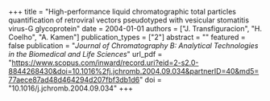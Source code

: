 +++
title = "High-performance liquid chromatographic total particles quantification of retroviral vectors pseudotyped with vesicular stomatitis virus-G glycoprotein"
date = 2004-01-01
authors = ["J. Transfiguracion", "H. Coelho", "A. Kamen"]
publication_types = ["2"]
abstract = ""
featured = false
publication = "*Journal of Chromatography B: Analytical Technologies in the Biomedical and Life Sciences*"
url_pdf = "https://www.scopus.com/inward/record.uri?eid=2-s2.0-8844268430&doi=10.1016%2fj.jchromb.2004.09.034&partnerID=40&md5=77aece87ad48d464294d207fbf3db1d6"
doi = "10.1016/j.jchromb.2004.09.034"
+++

